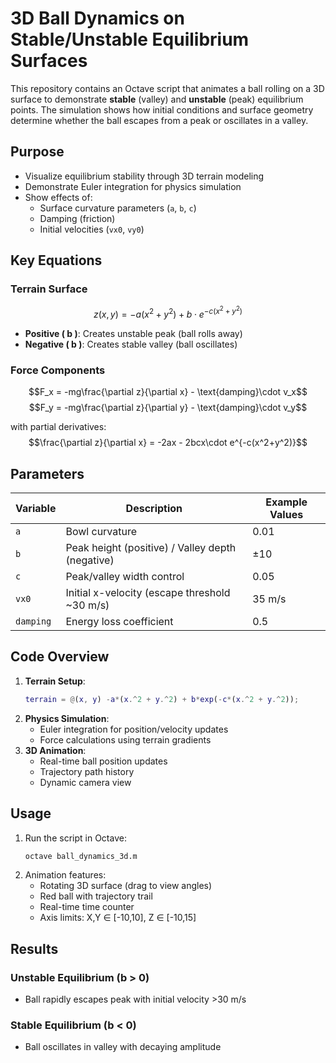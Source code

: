 # 3D Ball Dynamics on Stable/Unstable Equilibrium Surfaces

This repository contains an Octave script that animates a ball rolling on a 3D surface to demonstrate **stable** (valley) and **unstable** (peak) equilibrium points. The simulation shows how initial conditions and surface geometry determine whether the ball escapes from a peak or oscillates in a valley.

## Purpose
- Visualize equilibrium stability through 3D terrain modeling
- Demonstrate Euler integration for physics simulation
- Show effects of:
  - Surface curvature parameters (`a`, `b`, `c`)
  - Damping (friction)
  - Initial velocities (`vx0`, `vy0`)

## Key Equations
### Terrain Surface
$$z(x,y) = -a(x^2 + y^2) + b\cdot e^{-c(x^2 + y^2)}$$
- **Positive \( b \)**: Creates unstable peak (ball rolls away)
- **Negative \( b \)**: Creates stable valley (ball oscillates)

### Force Components
$$F_x = -mg\frac{\partial z}{\partial x} - \text{damping}\cdot v_x$$
$$F_y = -mg\frac{\partial z}{\partial y} - \text{damping}\cdot v_y$$

with partial derivatives:
$$\frac{\partial z}{\partial x} = -2ax - 2bcx\cdot e^{-c(x^2+y^2)}$$

## Parameters
| Variable | Description | Example Values |
|----------|-------------|----------------|
| `a`      | Bowl curvature | 0.01       |
| `b`      | Peak height (positive) / Valley depth (negative) | ±10       |
| `c`      | Peak/valley width control | 0.05      |
| `vx0`    | Initial x-velocity (escape threshold ~30 m/s) | 35 m/s    |
| `damping`| Energy loss coefficient | 0.5       |

## Code Overview
1. **Terrain Setup**:
   ```matlab
   terrain = @(x, y) -a*(x.^2 + y.^2) + b*exp(-c*(x.^2 + y.^2));
   ```
2. **Physics Simulation**:
   - Euler integration for position/velocity updates
   - Force calculations using terrain gradients
3. **3D Animation**:
   - Real-time ball position updates
   - Trajectory path history
   - Dynamic camera view


## Usage
1. Run the script in Octave:
   ```bash
   octave ball_dynamics_3d.m
   ```
2. Animation features:
   - Rotating 3D surface (drag to view angles)
   - Red ball with trajectory trail
   - Real-time time counter
   - Axis limits: X,Y ∈ [-10,10], Z ∈ [-10,15]

## Results
### Unstable Equilibrium (b > 0)

- Ball rapidly escapes peak with initial velocity >30 m/s


### Stable Equilibrium (b < 0)

- Ball oscillates in valley with decaying amplitude

